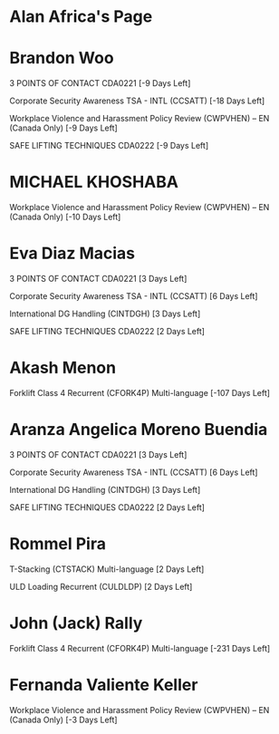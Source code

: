 # Alan Africa's Page




# Brandon Woo


3 POINTS OF CONTACT CDA0221 [-9 Days Left]

Corporate Security Awareness TSA - INTL (CCSATT) [-18 Days Left]

Workplace Violence and Harassment Policy Review (CWPVHEN) – EN (Canada Only) [-9 Days Left]

SAFE LIFTING TECHNIQUES CDA0222 [-9 Days Left]



# MICHAEL KHOSHABA


Workplace Violence and Harassment Policy Review (CWPVHEN) – EN (Canada Only) [-10 Days Left]



# Eva Diaz Macias


3 POINTS OF CONTACT CDA0221 [3 Days Left]

Corporate Security Awareness TSA - INTL (CCSATT) [6 Days Left]

International DG Handling (CINTDGH) [3 Days Left]

SAFE LIFTING TECHNIQUES CDA0222 [2 Days Left]



# Akash Menon


Forklift Class 4 Recurrent (CFORK4P) Multi-language [-107 Days Left]



# Aranza Angelica Moreno Buendia


3 POINTS OF CONTACT CDA0221 [3 Days Left]

Corporate Security Awareness TSA - INTL (CCSATT) [6 Days Left]

International DG Handling (CINTDGH) [3 Days Left]

SAFE LIFTING TECHNIQUES CDA0222 [2 Days Left]



# Rommel Pira


T-Stacking (CTSTACK) Multi-language [2 Days Left]

ULD Loading Recurrent (CULDLDP) [2 Days Left]



# John (Jack) Rally


Forklift Class 4 Recurrent (CFORK4P) Multi-language [-231 Days Left]



# Fernanda Valiente Keller


Workplace Violence and Harassment Policy Review (CWPVHEN) – EN (Canada Only) [-3 Days Left]



